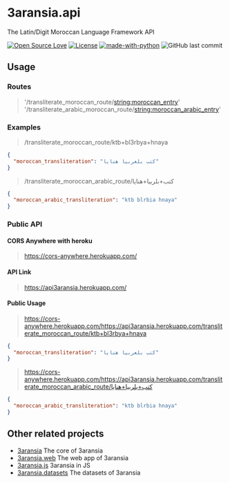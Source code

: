 # 3aransia.api

The Latin/Digit Moroccan Language Framework API

[![Open Source Love](https://badges.frapsoft.com/os/v1/open-source.svg?v=102)](https://github.com/ellerbrock/open-source-badge/)
[![License](https://img.shields.io/badge/License-Apache%202.0-blue.svg)](https://opensource.org/licenses/Apache-2.0)
[![made-with-python](https://img.shields.io/badge/Made%20with-Python-1f425f.svg)](https://www.python.org/)
![GitHub last commit](https://img.shields.io/github/last-commit/google/skia.svg)

## Usage

### Routes

> '/transliterate_moroccan_route/<string:moroccan_entry>' 
> '/transliterate_arabic_moroccan_route/<string:moroccan_arabic_entry>' 

### Examples

> /transliterate_moroccan_route/ktb+bl3rbya+hnaya 

```json
{
  "moroccan_transliteration": "كتب بلعربيا هنايا"
}
```

> /transliterate_moroccan_arabic_route/كتب+بلربيا+هنايا 
```json
{
  "moroccan_arabic_transliteration": "ktb blrbia hnaya"
}
```

### Public API

#### CORS Anywhere with heroku

> https://cors-anywhere.herokuapp.com/ 

#### API Link

> https://api3aransia.herokuapp.com/ 

#### Public Usage 

> https://cors-anywhere.herokuapp.com/https://api3aransia.herokuapp.com/transliterate_moroccan_route/ktb+bl3rbya+hnaya 

```json
{
  "moroccan_transliteration": "كتب بلعربيا هنايا"
}
```

> https://cors-anywhere.herokuapp.com/https://api3aransia.herokuapp.com/transliterate_moroccan_arabic_route/كتب+بلربيا+هنايا 

```json
{
  "moroccan_arabic_transliteration": "ktb blrbia hnaya"
}
```

## Other related projects

- [3aransia](https://github.com/3aransia/3aransia) The core of 3aransia
- [3aransia.web](https://github.com/3aransia/3aransia.web) The web app of 3aransia
- [3aransia.js](https://github.com/3aransia/3aransia.js) 3aransia in JS
- [3aransia.datasets](https://github.com/3aransia/3aransia.datatsets) The datasets of 3aransia
